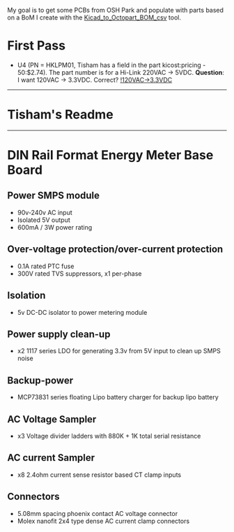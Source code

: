 My goal is to get some PCBs from OSH Park and populate with parts based on a BoM I create with the [Kicad_to_Octopart_BOM_csv](https://github.com/BitKnitting/Kicad_to_Octopart_BOM_csv) tool.

# First Pass  
* U4 (PN = HKLPM01, Tisham has a field in the part kicost:pricing - 50:$2.74). The part number is for a Hi-Link 220VAC -> 5VDC.
__Question__: I want 120VAC -> 3.3VDC.  Correct? 
[!120VAC->3.3VDC](https://github.com/BitKnitting/Tisham_PCB_Power_ATM90e26/blob/master/images/ac-dc-converter.png) 

************************************************************
# Tisham's Readme
************************************************************
# DIN Rail Format Energy Meter Base Board
## Power SMPS module
- 90v-240v AC input
- Isolated 5V output
- 600mA / 3W power rating

## Over-voltage protection/over-current protection
- 0.1A rated PTC fuse
- 300V rated TVS suppressors, x1 per-phase

## Isolation
- 5v DC-DC isolator to power metering module

## Power supply clean-up
- x2 1117 series LDO for generating 3.3v from 5V input to clean up SMPS noise

## Backup-power
- MCP73831 series floating Lipo battery charger for backup lipo battery

## AC Voltage Sampler
- x3 Voltage divider ladders with 880K + 1K total serial resistance

## AC current Sampler
- x8 2.4ohm current sense resistor based CT clamp inputs

## Connectors
- 5.08mm spacing phoenix contact AC voltage connector
- Molex nanofit 2x4 type dense AC current clamp connectors